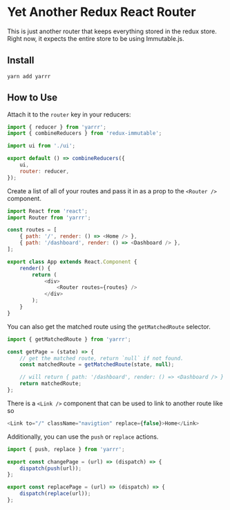 # Yet Another Redux React Router

This is just another router that keeps everything stored in the redux store. Right now, it expects the entire store to be using Immutable.js.

## Install

```
yarn add yarrr
```

## How to Use

Attach it to the `router` key in your reducers:

```javascript
import { reducer } from 'yarrr';
import { combineReducers } from 'redux-immutable';

import ui from './ui';

export default () => combineReducers({
    ui,
    router: reducer,
});
```

Create a list of all of your routes and pass it in as a prop to the `<Router />` component.

```javascript
import React from 'react';
import Router from 'yarrr';

const routes = [
    { path: '/', render: () => <Home /> },
    { path: '/dashboard', render: () => <Dashboard /> },
];

export class App extends React.Component {
    render() {
        return (
            <div>
                <Router routes={routes} />
            </div>
        );
    }
}
```

You can also get the matched route using the `getMatchedRoute` selector.

```javascript
import { getMatchedRoute } from 'yarrr';

const getPage = (state) => {
    // get the matched route, return `null` if not found.
    const matchedRoute = getMatchedRoute(state, null);

    // will return { path: '/dashboard', render: () => <Dashboard /> } if user is on `/dashboard`
    return matchedRoute;
};
```

There is a `<Link />` component that can be used to link to another route like so

```javascript
<Link to="/" className="navigtion" replace={false}>Home</Link>
```

Additionally, you can use the `push` or `replace` actions.

```javascript
import { push, replace } from 'yarrr';

export const changePage = (url) => (dispatch) => {
    dispatch(push(url));
};

export const replacePage = (url) => (dispatch) => {
    dispatch(replace(url));
};

```